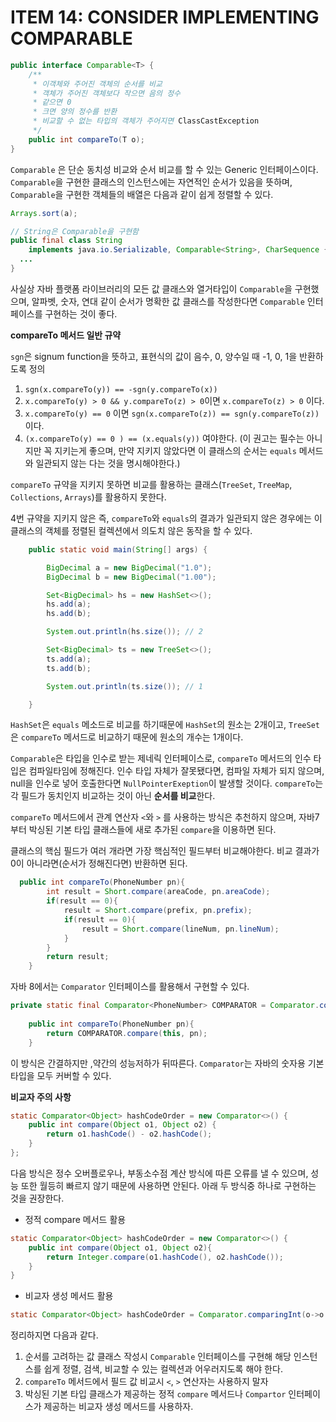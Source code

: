 # ITEM 14: CONSIDER IMPLEMENTING COMPARABLE

```java
public interface Comparable<T> {
    /**
     * 이객체와 주어진 객체의 순서를 비교
     * 객체가 주어진 객체보다 작으면 음의 정수
     * 같으면 0
     * 크면 양의 정수를 반환
     * 비교할 수 없는 타입의 객체가 주어지면 ClassCastException
     */
    public int compareTo(T o);
}
```

`Comparable` 은 단순 동치성 비교와 순서 비교를 할 수 있는 Generic 인터페이스이다. `Comparable`을 구현한 클래스의 인스턴스에는 자연적인 순서가 있음을 뜻하며,  `Comparable`을 구현한 객체들의 배열은 다음과 같이 쉽게 정렬할 수 있다.

```java
Arrays.sort(a);
```

```java
// String은 Comparable을 구현함
public final class String
    implements java.io.Serializable, Comparable<String>, CharSequence {
  ...
}
```

사실상 자바 플랫폼 라이브러리의 모든 값 클래스와 열거타입이 `Comparable`을 구현했으며, 알파벳, 숫자, 연대 같이 순서가 명확한 값 클래스를 작성한다면 `Comparable` 인터페이스를 구현하는 것이 좋다.

**compareTo 메서드 일반 규약**

`sgn`은 signum function을 뜻하고, 표현식의 값이 음수, 0, 양수일 때 -1, 0, 1을 반환하도록 정의

1. `sgn(x.compareTo(y)) == -sgn(y.compareTo(x))` 
2. `x.compareTo(y) > 0 && y.compareTo(z) > 0`이면 `x.compareTo(z) > 0` 이다.
3. `x.compareTo(y) == 0` 이면 `sgn(x.compareTo(z)) == sgn(y.compareTo(z))` 이다.
4. `(x.compareTo(y) == 0 ) == (x.equals(y))` 여야한다. (이 권고는 필수는 아니지만 꼭 지키는게 좋으며, 만약 지키지 않았다면 이 클래스의 순서는 `equals` 메서드와 일관되지 않는 다는 것을 명시해야한다.)

`compareTo` 규약을 지키지 못하면 비교를 활용하는 클래스(`TreeSet`, `TreeMap`, `Collections`, `Arrays`)를 활용하지 못한다.

4번 규약을 지키지 않은 즉, `compareTo`와 `equals`의 결과가 일관되지 않은 경우에는 이 클래스의 객체를 정렬된 컬렉션에서 의도치 않은 동작을 할 수 있다.

```java
    public static void main(String[] args) {

        BigDecimal a = new BigDecimal("1.0");
        BigDecimal b = new BigDecimal("1.00");

        Set<BigDecimal> hs = new HashSet<>();
        hs.add(a);
        hs.add(b);

        System.out.println(hs.size()); // 2

        Set<BigDecimal> ts = new TreeSet<>();
        ts.add(a);
        ts.add(b);

        System.out.println(ts.size()); // 1

    }
```

`HashSet`은 `equals` 메소드로 비교를 하기때문에 `HashSet`의 원소는 2개이고, `TreeSet`은 `compareTo` 메서드로 비교하기 때문에 원소의 개수는 1개이다.

`Comparable`은 타입을 인수로 받는 제네릭 인터페이스로, `compareTo` 메서드의 인수 타입은 컴파일타임에 정해진다. 인수 타입 자체가 잘못됐다면, 컴파일 자체가 되지 않으며, null을 인수로 넣어 호출한다면 `NullPointerExeption`이 발생할 것이다. `compareTo`는 각 필드가 동치인지 비교하는 것이 아닌 **순서를 비교**한다.

`compareTo` 메서드에서 관계 연산자 `<`와 `>` 를 사용하는 방식은 추천하지 않으며, 자바7부터 박싱된 기본 타입 클래스들에 새로 추가된 `compare`을 이용하면 된다.

클래스의 핵심 필드가 여러 개라면 가장 핵심적인 필드부터 비교해야한다. 비교 결과가 0이 아니라면(순서가 정해진다면) 반환하면 된다.

```java
  public int compareTo(PhoneNumber pn){
        int result = Short.compare(areaCode, pn.areaCode);
        if(result == 0){
            result = Short.compare(prefix, pn.prefix);
            if(result == 0){
                result = Short.compare(lineNum, pn.lineNum);
            }   
        }
        return result;
    }
```

자바 8에서는 `Comparator` 인터페이스를 활용해서 구현할 수 있다.

```java
private static final Comparator<PhoneNumber> COMPARATOR = Comparator.comparingInt((PhoneNumber pn) -> pn.areaCode).thenComparingInt(pn -> pn.lineNum).thenComparingInt(pn -> pn.prefix);
    
    public int compareTo(PhoneNumber pn){
        return COMPARATOR.compare(this, pn);
    }
```

이 방식은 간결하지만 ,약간의 성능저하가 뒤따른다. `Comparator`는 자바의 숫자용 기본 타입을 모두 커버할 수 있다.



**비교자 주의 사항**

```java
static Comparator<Object> hashCodeOrder = new Comparator<>() {
    public int compare(Object o1, Object o2) {
        return o1.hashCode() - o2.hashCode();
    }
};
```

다음 방식은 정수 오버플로우나, 부동소수점 계산 방식에 따른 오류를 낼 수 있으며, 성능 또한 월등히 빠르지 않기 때문에 사용하면 안된다. 아래 두 방식중 하나로 구현하는 것을 권장한다.

- 정적 compare 메서드 활용

```java
static Comparator<Object> hashCodeOrder = new Comparator<>() {
    public int compare(Object o1, Object o2){
        return Integer.compare(o1.hashCode(), o2.hashCode());
    }
}
```

- 비교자 생성 메서드 활용

```java
static Comparator<Object> hashCodeOrder = Comparator.comparingInt(o->o.hashCode);
```



정리하지면 다음과 같다.

1. 순서를 고려하는 값 클래스 작성시 `Comparable` 인터페이스를 구현해 해당 인스턴스를 쉽게 정렬, 검색, 비교할 수 있는 컬렉션과 어우러지도록 해야 한다.
2. `compareTo` 메서드에서 필드 값 비교시 `<`, `>` 연산자는 사용하지 말자
3. 박싱된 기본 타입 클래스가 제공하는 정적 `compare` 메서드나 `Compartor` 인터페이스가 제공하는 비교자 생성 메서드를 사용하자.







